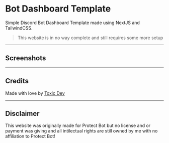 # Bot Dashboard Template
Simple Discord Bot Dashboard Template made using NextJS and TailwindCSS.

> This website is in no way complete and still requires some more setup

---

## Screenshots

---

## Credits
Made with love by [Toxic Dev](https://toxicdev.me)

---

## Disclaimer
This website was originally made for Protect Bot but no license and or payment was giving and all intilectual rights are still owned by me with no affiliation to Protect Bot! 
